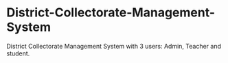 # District-Collectorate-Management-System
District Collectorate Management System with 3 users: Admin, Teacher and student.
